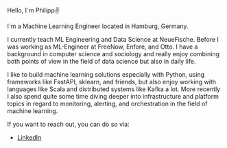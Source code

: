 Hello, I´m Philipp✌️

I´m a Machine Learning Engineer located in Hamburg, Germany.

I currently teach ML Engineering and Data Science at NeueFische. Before I was working as ML-Engineer at FreeNow, Enfore, and Otto. I have a background in computer science and sociology and really enjoy combining both points of view in the field of data science but also in daily life.

I like to build machine learning solutions especially with Python, using frameworks like FastAPI, sklearn, and friends, but also enjoy working with languages like Scala and distributed systems like Kafka a lot. More recently I also spend quite some time diving deeper into infrastructure and platform topics in regard to monitoring, alerting, and orchestration in the field of machine learning.

If you want to reach out, you can do so via:

* [LinkedIn](https://www.linkedin.com/in/pwallhaeuser/)
